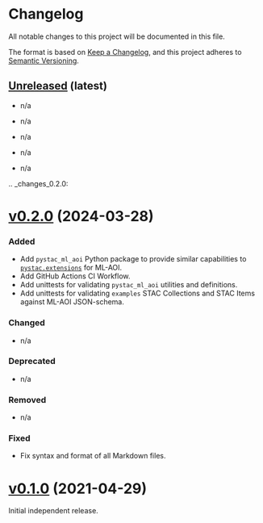 <!--lint disable heading-style-->

# Changelog

All notable changes to this project will be documented in this file.

The format is based on [Keep a Changelog](https://keepachangelog.com/en/1.0.0/),
and this project adheres to [Semantic Versioning](https://semver.org/spec/v2.0.0.html).

[Unreleased](https://github.com/stac-extensions/ml-aoi/compare/v0.2.0...HEAD) (latest)
---------------------------------------------------------------------------------------

- n/a

- n/a

- n/a

- n/a

- n/a

.. _changes_0.2.0:

[v0.2.0](https://github.com/stac-extensions/ml-aoi/tree/v0.2.0) (2024-03-28)
========================================================================

### Added
- Add `pystac_ml_aoi` Python package to provide similar capabilities to
  [`pystac.extensions`](https://github.com/stac-utils/pystac/tree/main/pystac/extensions) for ML-AOI.
- Add GitHub Actions CI Workflow.
- Add unittests for validating `pystac_ml_aoi` utilities and definitions.
- Add unittests for validating `examples` STAC Collections and STAC Items against ML-AOI JSON-schema.

### Changed
- n/a

### Deprecated
- n/a

### Removed
- n/a

### Fixed
- Fix syntax and format of all Markdown files.

[v0.1.0](https://github.com/stac-extensions/ml-aoi/tree/v0.1.0) (2021-04-29)
========================================================================

Initial independent release.
